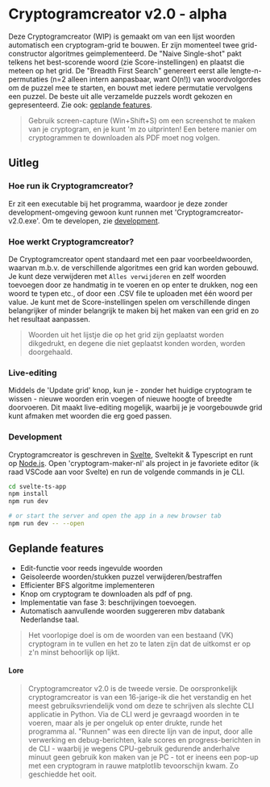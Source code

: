 # Cryptogramcreator v2.0 - alpha
Deze Cryptogramcreator (WIP) is gemaakt om van een lijst woorden automatisch een cryptogram-grid te bouwen. Er zijn momenteel twee grid-constructor algoritmes geimplementeerd. De "Naive Single-shot" pakt telkens het best-scorende woord (zie Score-instellingen) en plaatst die meteen op het grid. De "Breadth First Search" genereert eerst alle lengte-n-permutaties (n=2 alleen intern aanpasbaar, want O(n!)) van woordvolgordes om de puzzel mee te starten, en bouwt met iedere permutatie vervolgens een puzzel. De beste uit alle verzamelde puzzels wordt gekozen en gepresenteerd. Zie ook: [geplande features](#geplande-features).

> Gebruik screen-capture (Win+Shift+S) om een screenshot te maken van je cryptogram, en je kunt 'm zo uitprinten! Een betere manier om cryptogrammen te downloaden als PDF moet nog volgen.

## Uitleg
### Hoe run ik Cryptogramcreator?
Er zit een executable bij het programma, waardoor je deze zonder development-omgeving gewoon kunt runnen met 'Cryptogramcreator-v2.0.exe'. Om te developen, zie [development](#development).

### Hoe werkt Cryptogramcreator? 
De Cryptogramcreator opent standaard met een paar voorbeeldwoorden, waarvan m.b.v. de verschillende algoritmes een grid kan worden gebouwd. Je kunt deze verwijderen met `Alles verwijderen` en zelf woorden toevoegen door ze handmatig in te voeren en op enter te drukken, nog een woord te typen etc., of door een .CSV file te uploaden met één woord per value. Je kunt met de Score-instellingen spelen om verschillende dingen belangrijker of minder belangrijk te maken bij het maken van een grid en zo het resultaat aanpassen.
> Woorden uit het lijstje die op het grid zijn geplaatst worden dikgedrukt, en degene die niet geplaatst konden worden, worden doorgehaald. 

### Live-editing
Middels de 'Update grid' knop, kun je - zonder het huidige cryptogram te wissen - nieuwe woorden erin voegen of nieuwe hoogte of breedte doorvoeren. Dit maakt live-editing mogelijk, waarbij je je voorgebouwde grid kunt afmaken met woorden die erg goed passen. 

### Development
Cryptogramcreator is geschreven in [Svelte](https://svelte.dev/), Sveltekit & Typescript en runt op [Node.js](https://nodejs.org/en/download). Open 'cryptogram-maker-nl' als project in je favoriete editor (ik raad VSCode aan voor Svelte) en run de volgende commands in je CLI. 

```bash
cd svelte-ts-app
npm install
npm run dev

# or start the server and open the app in a new browser tab
npm run dev -- --open
```

## Geplande features
* Edit-functie voor reeds ingevulde woorden
* Geisoleerde woorden/stukken puzzel verwijderen/bestraffen
* Efficienter BFS algoritme implementeren 
* Knop om cryptogram te downloaden als pdf of png. 
* Implementatie van fase 3: beschrijvingen toevoegen.
* Automatisch aanvullende woorden suggereren mbv databank Nederlandse taal. 

> Het voorlopige doel is om de woorden van een bestaand (VK) cryptogram in te vullen en het zo te laten zijn dat de uitkomst er op z'n minst behoorlijk op lijkt. 

#### Lore
> Cryptogramcreator v2.0 is de tweede versie. De oorspronkelijk cryptogramcreator is van een 16-jarige-ik die het verstandig en het meest gebruiksvriendelijk vond om deze te schrijven als slechte CLI applicatie in Python. Via de CLI werd je gevraagd woorden in te voeren, maar als je per ongeluk op enter drukte, runde het programma al. "Runnen" was een directe lijn van de input, door alle verwerking en debug-berichten, kale scores en progress-berichten in de CLI - waarbij je wegens CPU-gebruik gedurende anderhalve minuut geen gebruik kon maken van je PC - tot er ineens een pop-up met een cryptogram in rauwe matplotlib tevoorschijn kwam. Zo geschiedde het ooit.
